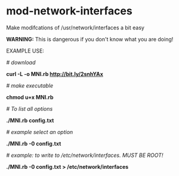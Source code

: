 # mod-network-interfaces

Make modifcations of /usr/network/interfaces a bit easy

**WARNING:** This is dangerous if you don't know what you are doing!

EXAMPLE USE: 

*# download*

**curl -L -o MNI.rb http://bit.ly/2snhYAx**

*# make executable*

**chmod u+x MNI.rb**

*# To list all options*

**./MNI.rb config.txt**

*# example select an option*

**./MNI.rb -0 config.txt**

*# example: to write to /etc/network/interfaces. MUST BE ROOT!*

**./MNI.rb -0 config.txt > /etc/network/interfaces**
